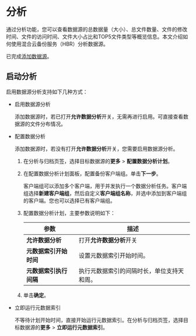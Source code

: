 # 分析

通过分析功能，您可以查看数据源的总数据量（大小）、总文件数量、文件的修改时间、文件的访问时间、文件大小占比和TOP5文件类型等概览信息。本文介绍如何使用混合云备份服务（HBR）分析数据源。

已完成[添加数据源](/cn.zh-CN/归档/添加数据源.md)。

## 启动分析

启用数据源分析支持如下几种方式：

-   启用数据源分析

    添加数据源时，若已打开**允许数据分析**开关，无需再进行启用。可直接查看数据源的文件分布情况。

-   配置数据分析

    添加数据源时，若没有打开**允许数据分析**开关，您需要启用数据源分析。

    1.  在分析与归档页签，选择目标数据源的**更多** \> **配置数据分析计划**。
    2.  在配置数据分析计划面板，配置备份客户端组。单击**下一步**。

        客户端组可以添加多个客户端，用于并发执行一个数据分析任务。客户端组选择**新建客户端组**，然后自定义**客户端组名称**，并选中添加到客户端组的客户端。您也可以选择已有客户端组。

    3.  配置数据分析计划，主要参数说明如下：

        |参数|描述|
        |--|--|
        |**允许数据分析**|打开**允许数据分析**开关|
        |**元数据索引开始时间**|设置元数据索引开始时间。|
        |**元数据索引执行间隔**|执行元数据索引的间隔时长，单位支持天和周。|

    4.  单击**确定**。
-   立即运行元数据索引

    不等待计划开始时间，直接开始运行元数据索引。在分析与归档页签，选择目标数据源的**更多** \> **立即运行元数据索引**。



